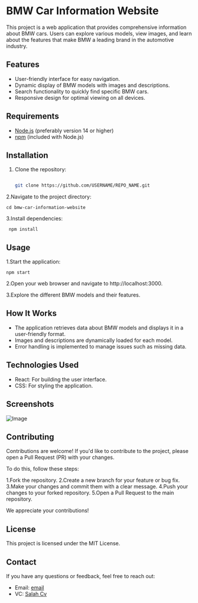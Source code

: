 # BMW Car Information Website

This project is a web application that provides comprehensive information about BMW cars. Users can explore various models, view images, and learn about the features that make BMW a leading brand in the automotive industry.

## Features

- User-friendly interface for easy navigation.
- Dynamic display of BMW models with images and descriptions.
- Search functionality to quickly find specific BMW cars.
- Responsive design for optimal viewing on all devices.

## Requirements

- [Node.js](https://nodejs.org/) (preferably version 14 or higher)
- [npm](https://www.npmjs.com/) (included with Node.js)

## Installation

1. Clone the repository:
   ```bash
   
   git clone https://github.com/USERNAME/REPO_NAME.git
   
2.Navigate to the project directory:

    cd bmw-car-information-website

3.Install dependencies:

     npm install

## Usage

1.Start the application:

    npm start

 2.Open your web browser and navigate to http://localhost:3000.


3.Explore the different BMW models and their features.

## How It Works
- The application retrieves data about BMW models and displays it in a user-friendly format.
- Images and descriptions are dynamically loaded for each model.
- Error handling is implemented to manage issues such as missing data.
 
## Technologies Used
- React: For building the user interface.
- CSS: For styling the application.


## Screenshots

![Image](https://github.com/salah-alstre/ev-bmw/blob/main/src/assets/bmw-love.jpg)


## Contributing


Contributions are welcome! If you'd like to contribute to the project, please open a Pull Request (PR) with your changes.

To do this, follow these steps:

1.Fork the repository.
2.Create a new branch for your feature or bug fix.
3.Make your changes and commit them with a clear message.
4.Push your changes to your forked repository.
5.Open a Pull Request to the main repository.

We appreciate your contributions!

## License
This project is licensed under the MIT License.

## Contact
If you have any questions or feedback, feel free to reach out:

- Email: [email](mailto:error.salah59@gmail.com)
- VC:    [ Salah Cv ](https://salahcv.site/)


